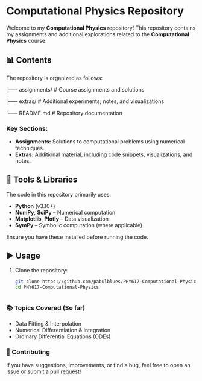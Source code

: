 # Computational Physics Repository

Welcome to my **Computational Physics** repository! This repository contains my assignments and additional explorations related to the **Computational Physics** course.

## 📊 Contents

The repository is organized as follows: 

├── assignments/          # Course assignments and solutions

├── extras/               # Additional experiments, notes, and visualizations

└── README.md             # Repository documentation

### Key Sections:

- **Assignments:** Solutions to computational problems using numerical techniques.
- **Extras:** Additional material, including code snippets, visualizations, and notes.

## 🧰 Tools & Libraries

The code in this repository primarily uses:

- **Python** (v3.10+)
- **NumPy**, **SciPy** – Numerical computation
- **Matplotlib**, **Plotly** – Data visualization
- **SymPy** – Symbolic computation (where applicable)

Ensure you have these installed before running the code.


## ▶️ Usage
1. Clone the repository:

   ```bash
   git clone https://github.com/pabulblues/PHY617-Computational-Physics.git
   cd PHY617-Computational-Physics



### 📚 Topics Covered (So far)

- Data Fitting & Interpolation
- Numerical Differentiation & Integration
- Ordinary Differential Equations (ODEs)



### 🤝 Contributing

If you have suggestions, improvements, or find a bug, feel free to open an issue or submit a pull request! 
